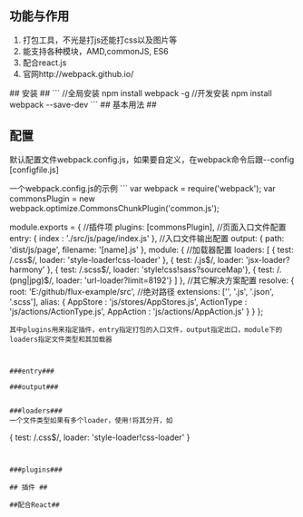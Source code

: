 
## 功能与作用 ##

<ol>
<li>打包工具，不光是打js还能打css以及图片等</li>
<li>能支持各种模块，AMD,commonJS, ES6</li>
<li>配合react.js</li>
<li>官网http://webpack.github.io/</li>
</ol>
## 安装 ##
```
//全局安装
npm install webpack -g
//开发安装
npm install webpack --save-dev
```
## 基本用法 ##


## 配置 ##
<p>默认配置文件webpack.config.js，如果要自定义，在webpack命令后跟--config [configfile.js]</p>
一个webpack.config.js的示例
```
var webpack = require('webpack');
var commonsPlugin = new webpack.optimize.CommonsChunkPlugin('common.js');
 
module.exports = {
    //插件项
    plugins: [commonsPlugin],
    //页面入口文件配置
    entry: {
        index : './src/js/page/index.js'
    },
    //入口文件输出配置
    output: {
        path: 'dist/js/page',
        filename: '[name].js'
    },
    module: {
        //加载器配置
        loaders: [
            { test: /\.css$/, loader: 'style-loader!css-loader' },
            { test: /\.js$/, loader: 'jsx-loader?harmony' },
            { test: /\.scss$/, loader: 'style!css!sass?sourceMap'},
            { test: /\.(png|jpg)$/, loader: 'url-loader?limit=8192'}
        ]
    },
    //其它解决方案配置
    resolve: {
        root: 'E:/github/flux-example/src', //绝对路径
        extensions: ['', '.js', '.json', '.scss'],
        alias: {
            AppStore : 'js/stores/AppStores.js',
            ActionType : 'js/actions/ActionType.js',
            AppAction : 'js/actions/AppAction.js'
        }
    }
};
```
其中plugins用来指定插件，entry指定打包的入口文件，output指定出口，module下的loaders指定文件类型和其加载器



###entry###

###output###


###loaders###
一个文件类型如果有多个loader，使用!将其分开，如
```
{ test: /\.css$/, loader: 'style-loader!css-loader' }
```


###plugins###

## 插件 ##

##配合React##


 
